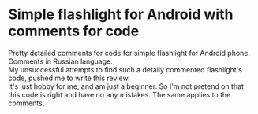 # Simple flashlight for Android with comments for code
Pretty detailed comments for code for simple flashlight for Android phone. Comments in Russian language.<br> 
My unsuccessful attempts to find such a detaily commented flashlight's code, pushed me to write this review.<br>
It's just hobby for me, and am just a beginner. So I'm not pretend on that this code is right and have no any mistakes. The same applies to the comments.

